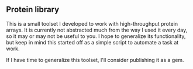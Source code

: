 Protein library
---------------

This is a small toolset I developed to work with high-throughput protein arrays. It is currently not abstracted much from the way I used it every day, so it may or may not be useful to you. I hope to generalize its functionality, but keep in mind this started off as a simple script to automate a task at work.

If I have time to generalize this toolset, I'll consider publishing it as a gem.
